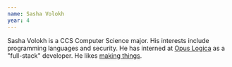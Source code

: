 ```yaml
---
name: Sasha Volokh
year: 4
---
```



Sasha Volokh is a CCS Computer Science major. His interests include programming languages and security. He has interned at [Opus Logica](https://opuslogica.com/) as a "full-stack" developer. He likes [making things](http://about.sashavol.com/).
